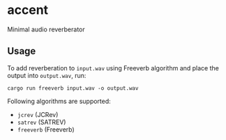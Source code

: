 # accent 
Minimal audio reverberator

## Usage
To add reverberation to `input.wav` using Freeverb algorithm and place the output into `output.wav`, run:
```
cargo run freeverb input.wav -o output.wav
```

Following algorithms are supported:
 - `jcrev` (JCRev)
 - `satrev` (SATREV)
 - `freeverb` (Freeverb)
